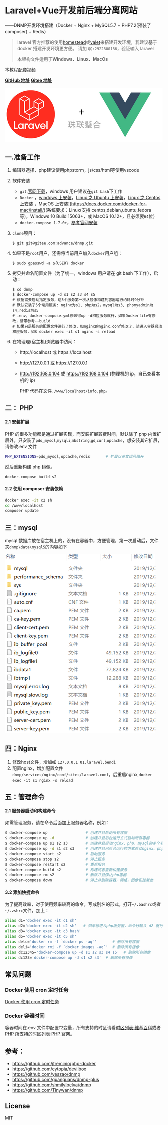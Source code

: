 # Laravel+Vue开发前后端分离网站

——DNMP开发环境搭建（Docker + Nginx + MySQL5.7 + PHP7.2(预装了 composer) + Redis）

> laravel 官方推荐的使用[homestead](https://learnku.com/docs/laravel/6.x/homestead/5127)或[valet](https://learnku.com/docs/laravel/6.x/valet/5128)来搭建开发环境，我建议基于 docker 搭建开发环境更方便。
> 请加 `QQ:2922800186`，验证输入 laravel
>
> 本架构文件适用于**Windows、Linux、MacOs**

本教程[配套视频](https://www.bilibili.com/)

[**GitHub 地址**](https://github.com/youshengyouse/dnmp)      [**Gitee 地址**](https://gitee.com/advance/dnmp)

![laravel和vue珠联璧合](./imgs/laravel_vue.jpg)



## 一.准备工作

1. 编辑器选择，php建议使用phpstorm，js/css/html等使用vscode

2. 软件安装

   - `git`,[官网下载](https://git-scm.com/)，windows 用户建议在`git bash`下工作
   - `Docker` ，[windows 上安装](https://docs.docker.com/docker-for-windows/install/)，[Linux 之 Ubuntu 上安装](https://docs.docker.com/install/linux/docker-ce/ubuntu/)，[Linux 之 Centos 上安装](https://docs.docker.com/install/linux/docker-ce/centos/) ，MacOS 上安装](https://docs.docker.com/docker-for-mac/install/)(系统要求：Linux(支持 centos,debian,ubuntu,fedora 等)，Windows 10 Build 15063+，或 MacOS 10.12+，且必须要`64`位）
   - `docker-compose 1.7.0+`，[参考官网安装](https://docs.docker.com/compose/install/)

3. `clone`项目：

   ```shell
   $ git git@gitee.com:advance/dnmp.git
   ```

4. 如果不是`root`用户，还需将当前用户加入`docker`用户组：

   ```
   $ sudo gpasswd -a ${USER} docker
   ```

5. 拷贝并命名配置文件（为了统一，windows 用户请在 git bash 下工作），启动：

   ```shell
   $ cd dnmp
   $ docker-compose up -d s1 s2 s3 s4 s5
   # 根据需要启动指定服务，这5个服务第一次从镜像构建到容器运行约耗时9分钟
   # 默认安装了5个常用服务: nginx为s1, php为s2，mysql为s3, phpmyadmin为s4,redis为s5
   # .env，docker-compose.yml修改得up -d相应服务就行，如果Dockerfile有修改，请带参考--build
   # 如果只是服务的配置文件进行了修改，如nginx的nginx.conf修改了，请进入容器启动相应服务，如$ docker exec -it s1 nginx -s reload
   ```

6. 在物理理(宿主机)浏览器中访问：

   - http://localhost 或 https://localhost

   - http://127.0.0.1 或 https://127.0.0.1

   - http://192.168.0.104 或 https://192.168.0.104 (物理机的 ip，自已查看本机的 ip)

     PHP 代码在文件`./www/localhost/info.php`。

## 二： PHP

#### 2.1 安装扩展

PHP 的很多功能都是通过扩展实现，而安装扩展较费时间，默认除了 php 内置扩展外，只安装了`pdo_mysql`,`mysqli`,`mbstring`,`gd`,`curl`,`opcache`，想安装其它扩展，请修改.env 文件

```bash
PHP_EXTENSIONS=pdo_mysql,opcache,redis       # 扩展以英文逗号隔开
```

然后重新构建 php 镜像。

```bash
docker-compose build s2
```

#### 2.2 使用 composer 安装依赖

```bash
docker exec -it c2 sh
cd /www/localhost
composer update
```

## 三：mysql

mysql 数据库放在宿主机上的，没有在容器中，方便管理，第一次启动后，文件夹`dnmp\data\mysql5`的内容如下

![mysql](./imgs/mysql.png)

## 四：Nginx

1. 修改host文件，增加如 `127.0.0.1 01.laravel.bendi`
2. 配置nginx，增加配置文件` dnmp/services/nginx/conf/sites/laravel.conf`，后重启nginx,`docker exec -it s1 nginx -s reload`

## 五：管理命令

#### 2.1 服务器启动和构建命令

如需管理服务，请在命令后面加上服务器名称，例如：

```bash
$ docker-compose up                 # 创建并且启动所有容器
$ docker-compose up -d              # 创建并且后台运行方式启动所有容器
$ docker-compose up s1 s2 s3        # 创建并且启动nginx、php、mysql的多个容器
$ docker-compose up -d s1 s2 s3     # 创建并且已后台运行的方式启动nginx、php、mysql容器
$ docker-compose start s2           # 启动服务
$ docker-compose stop s2            # 停止服务
$ docker-compose restart s2         # 重启服务
$ docker-compose build s2           # 构建或者重新构建服务
$ docker-compose rm s2              # 删除并且停止php容器
$ docker-compose down               # 停止并删除容器，网络，图像和挂载卷
```

#### 3.2 添加快捷命令

为了提高效率，对于使用频率较高的命令，写成别名的形式，打开`~/.bashrc`或者`~/.zshrc`文件，加上：

```bash
alias d1='docker exec -it c1 sh'
alias d2='docker exec -it c2 sh'   # 如果想进入php服务器，命令行输入 d2 就行
alias d3='docker exec -it c3 bash'
alias d5='docker exec -it c5 sh'
alias delc='docker rm -f `docker ps -aq`'       # 删除所有容器
alias deli='docker rmi -f `docker images -aq`'  # 删除所有镜像
alias dc12345='docker-compose up -d s1 s2 s3 s4 s5'  # 删除所有镜像
alias dc123='docker-compose up -d s1 s2 s3'  # 删除所有镜像
```

## 常见问题

### Docker 使用 cron 定时任务

[Docker 使用 cron 定时任务](https://www.awaimai.com/2615.html)

### Docker 容器时间

容器时间在.env 文件中配置`TZ`变量，所有支持的时区请看[时区列表·维基百科](https://en.wikipedia.org/wiki/List_of_tz_database_time_zones)或者[PHP 所支持的时区列表·PHP 官网](https://www.php.net/manual/zh/timezones.php)。

## 参考：

- https://github.com/jtreminio/php-docker
- https://github.com/cytopia/devilbox
- https://github.com/yeszao/dnmp
- https://github.com/guanguans/dnmp-plus
- https://github.com/shmilylbelva/dnmp
- https://github.com/Tinywan/dnmp

## License

MIT
